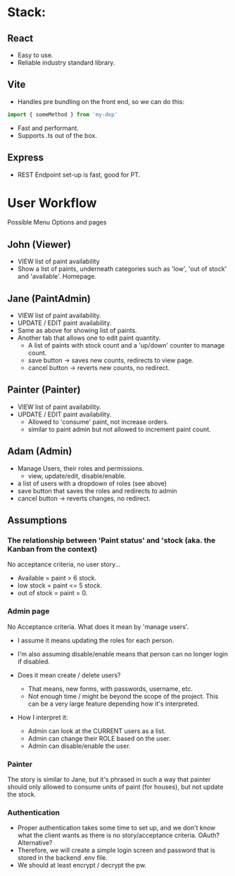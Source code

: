 
# Stack:

## React 
* Easy to use.
* Reliable industry standard library.

## Vite 

* Handles pre bundling on the front end, so we can do this:

```js
import { someMethod } from 'my-dep'
```
* Fast and performant.
* Supports .ts out of the box.

## Express
* REST Endpoint set-up is fast, good for PT.

# User Workflow

Possible Menu Options and pages

## John (Viewer)
* VIEW list of paint availability
* Show a list of paints, underneath categories such as 'low', 'out of stock' and 'available'.  Homepage.

## Jane (PaintAdmin)
* VIEW list of paint availability.
* UPDATE / EDIT paint availability.
* Same as above for showing list of paints.
* Another tab that allows one to edit paint quantity.
  * A list of paints with stock count and a 'up/down' counter to manage count.
  * save button -> saves new counts, redirects to view page.
  * cancel button -> reverts new counts, no redirect.

## Painter (Painter)
* VIEW list of paint availability.
* UPDATE / EDIT paint availability.
  * Allowed to 'consume' paint, not increase orders.
  * similar to paint admin but not allowed to increment paint count.

## Adam (Admin)
* Manage Users, their roles and permissions.
  * view, update/edit, disable/enable.
* a list of users with a dropdown of roles (see above)
* save button that saves the roles and redirects to admin
* cancel button -> reverts changes, no redirect.

## Assumptions

### The relationship between 'Paint status' and 'stock (aka. the Kanban from the context)

No acceptance criteria, no user story...
* Available = paint > 6 stock.
* low stock = paint <= 5 stock.
* out of stock = paint = 0.

### Admin page

No Acceptance criteria.  What does it mean by 'manage users'.

* I assume it means updating the roles for each person.
* I'm also assuming disable/enable means that person can no longer login if disabled.
* Does it mean create / delete users?
  * That means, new forms, with passwords, username, etc.
  * Not enough time / might be beyond the scope of the project.  This can be a very large feature depending how it's interpreted.

* How I interpret it:
  * Admin can look at the CURRENT users as a list.
  * Admin can change their ROLE based on the user.
  * Admin can disable/enable the user.

### Painter

The story is similar to Jane, but it's phrased in such a way that painter should only allowed to consume units of paint (for houses), but not update the stock.

### Authentication
* Proper authentication takes some time to set up, and we don't know what the client wants as there is no story/acceptance criteria.  OAuth?  Alternative?
* Therefore, we will create a simple login screen and password that is stored in the backend .env file.
* We should at least encrypt / decrypt the pw.